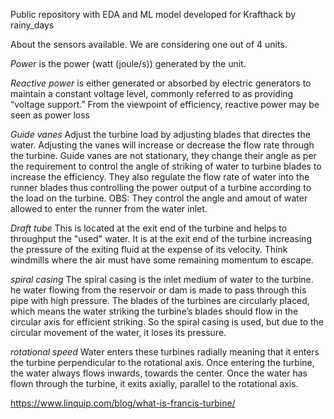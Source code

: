 Public repository with EDA and ML model developed for Krafthack by rainy_days


About the sensors available. We are considering one out of 4 units. 

*Power* is the power (watt (joule/s)) generated by the unit. 

*Reactive power* is either generated or absorbed by electric generators to maintain a constant voltage level, commonly referred to as providing “voltage support.” From the viewpoint of efficiency, reactive power may be seen as power loss

*Guide vanes* Adjust the turbine load by adjusting blades that directes the water. Adjusting the vanes will increase or decrease the flow rate through the turbine. Guide vanes are not stationary, they change their angle as per the requirement to control the angle of striking of water to turbine blades to increase the efficiency. They also regulate the flow rate of water into the runner blades thus controlling the power output of a turbine according to the load on the turbine. OBS: They control the angle and amout of water allowed to enter the runner from the water inlet. 

*Draft tube* This is located at the exit end of the turbine and helps to throughput the "used" water. It is at the exit end of the turbine increasing the pressure of the exiting fluid at the expense of its velocity. Think windmills where the air must have some remaining momentum to escape. 

*spiral casing* The spiral casing is the inlet medium of water to the turbine. he water flowing from the reservoir or dam is made to pass through this pipe with high pressure. The blades of the turbines are circularly placed, which means the water striking the turbine’s blades should flow in the circular axis for efficient striking. So the spiral casing is used, but due to the circular movement of the water, it loses its pressure.

*rotational speed* Water enters these turbines radially meaning that it enters the turbine perpendicular to the rotational axis. Once entering the turbine, the water always flows inwards, towards the center. Once the water has flown through the turbine, it exits axially, parallel to the rotational axis.


https://www.linquip.com/blog/what-is-francis-turbine/



